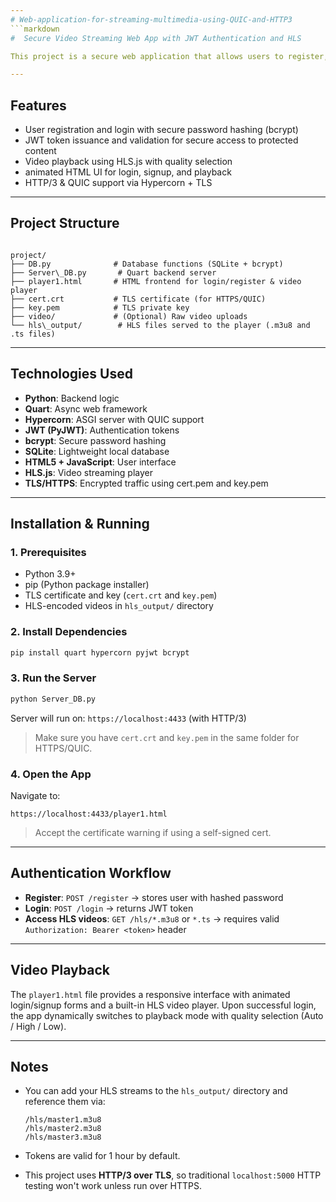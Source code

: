 ```yaml
---
# Web-application-for-streaming-multimedia-using-QUIC-and-HTTP3
```markdown
#  Secure Video Streaming Web App with JWT Authentication and HLS

This project is a secure web application that allows users to register, log in, and stream HLS (HTTP Live Streaming) video content. It uses JWT-based authentication, stores user data in a permanent SQLite database with hashed passwords, and delivers video content using HTTP/3 (QUIC) via the Quart framework and Hypercorn server.

---
```


##  Features

- User registration and login with secure password hashing (bcrypt)
- JWT token issuance and validation for secure access to protected content
- Video playback using HLS.js with quality selection
- animated HTML UI for login, signup, and playback
- HTTP/3 & QUIC support via Hypercorn + TLS

---

##  Project Structure

```

project/
├── DB.py              # Database functions (SQLite + bcrypt)
├── Server\_DB.py       # Quart backend server
├── player1.html       # HTML frontend for login/register & video player
├── cert.crt           # TLS certificate (for HTTPS/QUIC)
├── key.pem            # TLS private key
├── video/             # (Optional) Raw video uploads
└── hls\_output/        # HLS files served to the player (.m3u8 and .ts files)

````

---

##  Technologies Used

- **Python**: Backend logic
- **Quart**: Async web framework
- **Hypercorn**: ASGI server with QUIC support
- **JWT (PyJWT)**: Authentication tokens
- **bcrypt**: Secure password hashing
- **SQLite**: Lightweight local database
- **HTML5 + JavaScript**: User interface
- **HLS.js**: Video streaming player
- **TLS/HTTPS**: Encrypted traffic using cert.pem and key.pem

---

##  Installation & Running

### 1. Prerequisites

- Python 3.9+
- pip (Python package installer)
- TLS certificate and key (`cert.crt` and `key.pem`)
- HLS-encoded videos in `hls_output/` directory

### 2. Install Dependencies

```bash
pip install quart hypercorn pyjwt bcrypt
````

### 3. Run the Server

```bash
python Server_DB.py
```

Server will run on:
`https://localhost:4433` (with HTTP/3)

> Make sure you have `cert.crt` and `key.pem` in the same folder for HTTPS/QUIC.

### 4. Open the App

Navigate to:

```
https://localhost:4433/player1.html
```

>  Accept the certificate warning if using a self-signed cert.

---

##  Authentication Workflow

* **Register**: `POST /register` → stores user with hashed password
* **Login**: `POST /login` → returns JWT token
* **Access HLS videos**: `GET /hls/*.m3u8` or `*.ts` → requires valid `Authorization: Bearer <token>` header

---

##  Video Playback

The `player1.html` file provides a responsive interface with animated login/signup forms and a built-in HLS video player. Upon successful login, the app dynamically switches to playback mode with quality selection (Auto / High / Low).

---

##  Notes

* You can add your HLS streams to the `hls_output/` directory and reference them via:

  ```
  /hls/master1.m3u8
  /hls/master2.m3u8
  /hls/master3.m3u8
  ```
* Tokens are valid for 1 hour by default.
* This project uses **HTTP/3 over TLS**, so traditional `localhost:5000` HTTP testing won't work unless run over HTTPS.

```
